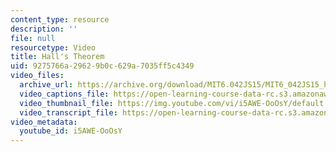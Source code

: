 ```yaml
---
content_type: resource
description: ''
file: null
resourcetype: Video
title: Hall's Theorem
uid: 9275766a-2962-9b0c-629a-7035ff5c4349
video_files:
  archive_url: https://archive.org/download/MIT6.042JS15/MIT6_042JS15_halltheorem_ipod.mp4
  video_captions_file: https://open-learning-course-data-rc.s3.amazonaws.com/6-042j-mathematics-for-computer-science-spring-2015/667106c5bb3e5205a15de44379b71179_i5AWE-OoOsY.vtt
  video_thumbnail_file: https://img.youtube.com/vi/i5AWE-OoOsY/default.jpg
  video_transcript_file: https://open-learning-course-data-rc.s3.amazonaws.com/6-042j-mathematics-for-computer-science-spring-2015/92b3f286236e98298df360c0c9738a9f_i5AWE-OoOsY.pdf
video_metadata:
  youtube_id: i5AWE-OoOsY
---
```


